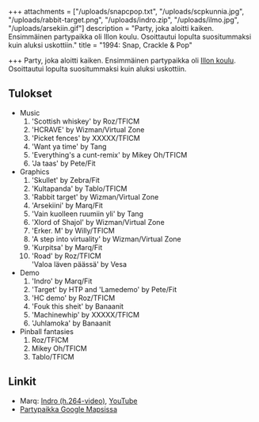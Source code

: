 +++
attachments = ["/uploads/snapcpop.txt", "/uploads/scpkunnia.jpg", "/uploads/rabbit-target.png", "/uploads/indro.zip", "/uploads/ilmo.jpg", "/uploads/arsekiin.gif"]
description = "Party, joka aloitti kaiken. Ensimmäinen partypaikka oli Illon koulu. Osoittautui lopulta suositummaksi kuin aluksi uskottiin."
title = "1994: Snap, Crackle & Pop"

+++
Party, joka aloitti kaiken. Ensimmäinen partypaikka oli [Illon koulu](http://www.illonkoulu.fi/). Osoittautui lopulta suositummaksi kuin aluksi uskottiin.

## Tulokset

* Music
  1. 'Scottish whiskey' by Roz/TFICM
  2. 'HCRAVE' by Wizman/Virtual Zone
  3. 'Picket fences' by XXXXX/TFICM
  4. 'Want ya time' by Tang
  5. 'Everything's a cunt-remix' by Mikey Oh/TFICM
  6. 'Ja taas' by Pete/Fit
* Graphics
   1. 'Skullet' by Zebra/Fit
   2. 'Kultapanda' by Tablo/TFICM
   3. 'Rabbit target' by Wizman/Virtual Zone
   4. 'Arsekiini' by Marq/Fit
   5. 'Vain kuolleen ruumiin yli' by Tang
   6. 'Xlord of Shajol' by Wizman/Virtual Zone
   7. 'Erker. M' by Willy/TFICM
   8. 'A step into virtuality' by Wizman/Virtual Zone
   9. 'Kurpitsa' by Marq/Fit
  10. 'Road' by Roz/TFICM  
      'Valoa läven päässä' by Vesa
* Demo
  1. 'Indro' by Marq/Fit
  2. 'Target' by HTP and 'Lamedemo' by Pete/Fit
  3. 'HC demo' by Roz/TFICM
  4. 'Fouk this sheit' by Banaanit
  5. 'Machinewhip' by XXXXX/TFICM
  6. 'Juhlamoka' by Banaanit
* Pinball fantasies
  1. Roz/TFICM
  2. Mikey Oh/TFICM
  3. Tablo/TFICM

## Linkit

* Marq: [Indro (h.264-video)](http://www.kameli.net/\~marq/indro.mp4), [YouTube](http://www.youtube.com/watch?v=NiWn8175G8g)
* [Partypaikka Google Mapsissa](https://maps.google.com/maps?q=illon+koulu&hl=en&ll=61.210353,23.032837&spn=0.03373,0.075788&sll=61.338953,22.920675&sspn=0.008439,0.018947&t=h&hq=illon+koulu&z=14&layer=c&cbll=61.210529,23.032265&panoid=OtX1LhWfEg7-Ec_GyUWHEQ&cbp=12,54.78,,0,2.33)